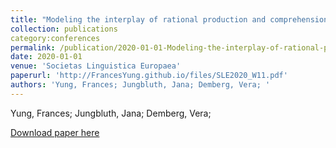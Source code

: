 ```yaml
---
title: "Modeling the interplay of rational production and comprehension of ambiguous connectives"
collection: publications
category:conferences
permalink: /publication/2020-01-01-Modeling-the-interplay-of-rational-production
date: 2020-01-01
venue: 'Societas Linguistica Europaea'
paperurl: 'http://FrancesYung.github.io/files/SLE2020_W11.pdf'
authors: 'Yung, Frances; Jungbluth, Jana; Demberg, Vera; '
---
```

Yung, Frances; Jungbluth, Jana; Demberg, Vera; 

<a href='http://FrancesYung.github.io/files/SLE2020_W11.pdf'>Download paper here</a>
